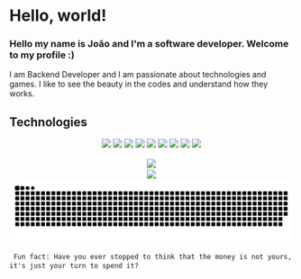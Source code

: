 # Hello, world!

### Hello my name is João and I'm a software developer. Welcome to my profile :)

I am Backend Developer and I am passionate about technologies and games. I like to see the beauty in the codes and understand how they works.
<br>

## Technologies

<center>
<div text-align="justify">
<img src="https://img.shields.io/badge/Elixir-4B275F?style=for-the-badge&logo=elixir&logoColor=white" />
<img src="https://img.shields.io/badge/html%205-orange?style=for-the-badge&logo=html5&logoColor=white&labelColor=orange" />
<img src="https://img.shields.io/badge/PostgreSQL-316192?style=for-the-badge&logo=postgresql&logoColor=white" />
<img src="https://img.shields.io/badge/CSS%203-5188FE?style=for-the-badge&logo=css3&logoColor=white&labelColor=5188FE" />
<img src="https://img.shields.io/badge/Js-FFDC0B?style=for-the-badge&logo=javascript&logoColor=000&labelColor=FFDC0B" />
<img src="https://img.shields.io/badge/Ts-3276E6?style=for-the-badge&logo=typescript&logoColor=white&labelColor=3276E6" />
<img src="https://img.shields.io/badge/Node.js-339933?style=for-the-badge&logo=nodedotjs&logoColor=white" />
<img src="https://img.shields.io/badge/React-20232A?style=for-the-badge&logo=react&logoColor=61DAFB" />
<img src="https://img.shields.io/badge/MongoDB-white?style=for-the-badge&logo=mongodb&logoColor=4EA94B" />
</div>
</center>

<center>
     </br>
     <img width="400px" src="https://github-readme-stats.vercel.app/api/top-langs/?username=joaopealves&langs_count=8)](https://github.com/joaopealves/github-readme-statsl" />
     </br>
     <img width="400px" src="https://github-readme-stats.vercel.app/api?username=joaopealves&show_icons=true&theme=radical" />
</center>

<img src="./gitDocs/github-user-contribution.svg" />

     Fun fact: Have you ever stopped to think that the money is not yours, it's just your turn to spend it?
